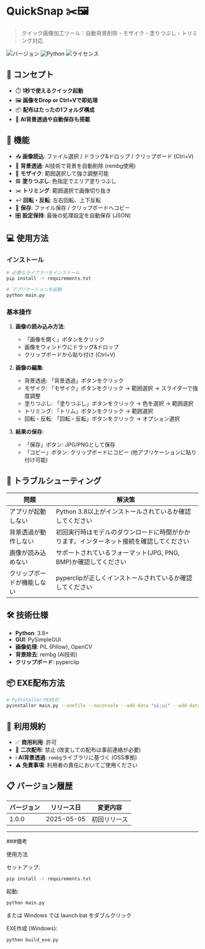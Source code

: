 # QuickSnap ✂️🖼️

> クイック画像加工ツール：自動背景削除・モザイク・塗りつぶし・トリミング対応

![バージョン](https://img.shields.io/badge/バージョン-1.0.0-blue)
![Python](https://img.shields.io/badge/Python-3.8%2B-brightgreen)
![ライセンス](https://img.shields.io/badge/ライセンス-MIT-green)

## 🎯 コンセプト

- ⏱️ **1秒で使えるクイック起動**
- 🖼️ **画像をDrop or Ctrl+Vで即処理**
- 📦 **配布はたったの1フォルダ構成**
- 🧠 **AI背景透過や自動保存も搭載**

## 📸 機能

- 📥 **画像読込**: ファイル選択 / ドラッグ&ドロップ / クリップボード (Ctrl+V)
- 🧊 **背景透過**: AI技術で背景を自動削除 (rembg使用)
- 🔲 **モザイク**: 範囲選択して強さ調整可能
- 🟥 **塗りつぶし**: 色指定でエリア塗りつぶし
- ✂️ **トリミング**: 範囲選択で画像切り抜き
- ↩️ **回転・反転**: 左右回転、上下反転
- 💾 **保存**: ファイル保存 / クリップボードへコピー
- 🎛️ **設定保持**: 最後の処理設定を自動保存 (JSON)

## 💻 使用方法

### インストール

```bash
# 必要なライブラリをインストール
pip install -r requirements.txt

# アプリケーションを起動
python main.py
```

### 基本操作

1. **画像の読み込み方法**:
   - 「画像を開く」ボタンをクリック
   - 画像をウィンドウにドラッグ&ドロップ
   - クリップボードから貼り付け (Ctrl+V)

2. **画像の編集**:
   - 背景透過: 「背景透過」ボタンをクリック
   - モザイク: 「モザイク」ボタンをクリック → 範囲選択 → スライダーで強度調整
   - 塗りつぶし: 「塗りつぶし」ボタンをクリック → 色を選択 → 範囲選択
   - トリミング: 「トリム」ボタンをクリック → 範囲選択
   - 回転・反転: 「回転・反転」ボタンをクリック → オプション選択

3. **結果の保存**:
   - 「保存」ボタン: JPG/PNGとして保存
   - 「コピー」ボタン: クリップボードにコピー (他アプリケーションに貼り付け可能)

## 🔧 トラブルシューティング

| 問題 | 解決策 |
|------|--------|
| アプリが起動しない | Python 3.8以上がインストールされているか確認してください |
| 背景透過が動作しない | 初回実行時はモデルのダウンロードに時間がかかります。インターネット接続を確認してください |
| 画像が読み込めない | サポートされているフォーマット(JPG, PNG, BMP)か確認してください |
| クリップボードが機能しない | pyperclipが正しくインストールされているか確認してください |

## 🛠️ 技術仕様

- **Python**: 3.8+
- **GUI**: PySimpleGUI
- **画像処理**: PIL (Pillow), OpenCV
- **背景除去**: rembg (AI技術)
- **クリップボード**: pyperclip

## 📦 EXE配布方法

```bash
# PyInstallerでEXE化
pyinstaller main.py --onefile --noconsole --add-data "ui;ui" --add-data "tools;tools"
```

## 🔐 利用規約

- ✅ **商用利用**: 許可
- 🚫 **二次配布**: 禁止 (改変しての配布は事前連絡が必要)
- ℹ️ **AI背景透過**: `rembg`ライブラリに基づく (OSS準拠)
- ⚠️ **免責事項**: 利用者の責任においてご使用ください

## 📋 バージョン履歴

| バージョン | リリース日 | 変更内容 |
|------------|------------|----------|
| 1.0.0      | 2025-05-05 | 初回リリース |

---

###備考

使用方法

セットアップ:
```bash
pip install -r requirements.txt
```

起動:
```bash
python main.py
```

または Windows では launch.bat をダブルクリック

EXE作成 (Windows):
```bash
python build_exe.py
```

